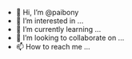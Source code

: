 - 👋 Hi, I’m @paibony
- 👀 I’m interested in ...
- 🌱 I’m currently learning ...
- 💞️ I’m looking to collaborate on ...
- 📫 How to reach me ...

<!---
paibony/paibony is a ✨ special ✨ repository because its `README.md` (this file) appears on your GitHub profile.
You can click the Preview link to take a look at your changes.
--->
